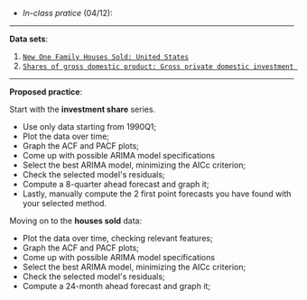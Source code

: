 - *In-class pratice* (04/12):

---



**Data sets**:



1. [`New One Family Houses Sold: United States`](https://fred.stlouisfed.org/series/HSN1FNSA)
2. [`Shares of gross domestic product: Gross private domestic investment `](https://fred.stlouisfed.org/series/A006RE1Q156NBEA)



---



**Proposed practice**:



Start with the **investment share** series.



- Use only data starting from 1990Q1;
- Plot the data over time;
- Graph the ACF and PACF plots;
- Come up with possible ARIMA model specifications
- Select the best ARIMA model, minimizing the AICc criterion;
- Check the selected model's residuals;
- Compute a 8-quarter ahead forecast and graph it;
- Lastly, manually compute the 2 first point forecasts you have found with your selected method.



Moving on to the **houses sold** data:



- Plot the data over time, checking relevant features;
- Graph the ACF and PACF plots;
- Come up with possible ARIMA model specifications
- Select the best ARIMA model, minimizing the AICc criterion;
- Check the selected model's residuals;
- Compute a 24-month ahead forecast and graph it;


